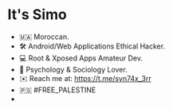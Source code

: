 # It's Simo 
- 🇲🇦 Moroccan.
- 🛠️ Android/Web Applications Ethical Hacker.
- 💻 Root & Xposed Apps Amateur Dev.
- 🧬 Psychology & Sociology Lover.
- ✉️ Reach me at: https://t.me/syn74x_3rr
- 🇵🇸 #FREE_PALESTINE
- 
